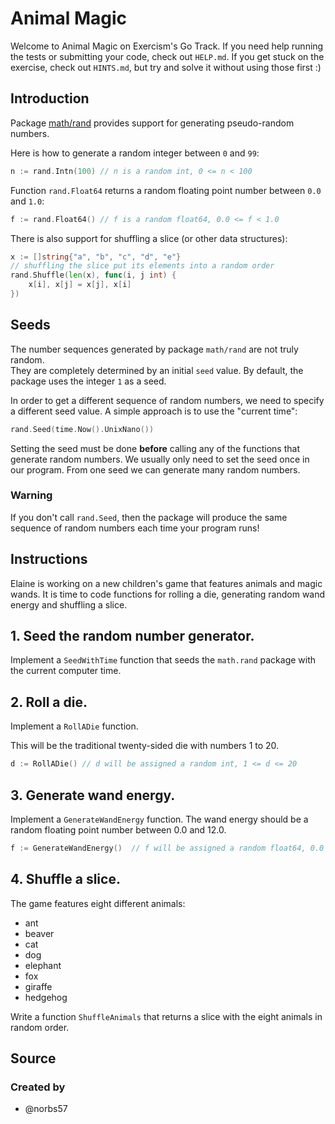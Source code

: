 # Animal Magic

Welcome to Animal Magic on Exercism's Go Track.
If you need help running the tests or submitting your code, check out `HELP.md`.
If you get stuck on the exercise, check out `HINTS.md`, but try and solve it without using those first :)

## Introduction

Package [math/rand][mathrand] provides support for generating pseudo-random numbers.

Here is how to generate a random integer between `0` and `99`:

```go
n := rand.Intn(100) // n is a random int, 0 <= n < 100
```

Function `rand.Float64` returns a random floating point number between `0.0` and `1.0`:

```go
f := rand.Float64() // f is a random float64, 0.0 <= f < 1.0
```

There is also support for shuffling a slice (or other data structures):

```go
x := []string{"a", "b", "c", "d", "e"}
// shuffling the slice put its elements into a random order
rand.Shuffle(len(x), func(i, j int) {
	x[i], x[j] = x[j], x[i]
})
```

## Seeds

The number sequences generated by package `math/rand` are not truly random.  
They are completely determined by an initial `seed` value.
By default, the package uses the integer `1` as a seed.

In order to get a different sequence of random numbers, we need to specify a different seed value.
A simple approach is to use the "current time":

```go
rand.Seed(time.Now().UnixNano())
```

Setting the seed must be done **before** calling any of the functions that generate random numbers.
We usually only need to set the seed once in our program.
From one seed we can generate many random numbers.

### Warning

If you don't call `rand.Seed`, then the package will produce the same sequence of random numbers each time your program runs!

[mathrand]: https://pkg.go.dev/math/rand

## Instructions

Elaine is working on a new children's game that features animals and magic wands.
It is time to code functions for rolling a die, generating random wand energy and shuffling a slice.

## 1. Seed the random number generator.

Implement a `SeedWithTime` function that seeds the `math.rand` package with the current computer time.

## 2. Roll a die.

Implement a `RollADie` function.

This will be the traditional twenty-sided die with numbers 1 to 20.

```go
d := RollADie() // d will be assigned a random int, 1 <= d <= 20
```

## 3. Generate wand energy.

Implement a `GenerateWandEnergy` function.
The wand energy should be a random floating point number between 0.0 and 12.0.

```go
f := GenerateWandEnergy()  // f will be assigned a random float64, 0.0 <= f < 12.0
```

## 4. Shuffle a slice.

The game features eight different animals:

- ant
- beaver
- cat
- dog
- elephant
- fox
- giraffe
- hedgehog

Write a function `ShuffleAnimals` that returns a slice with the eight animals in random order.

## Source

### Created by

- @norbs57